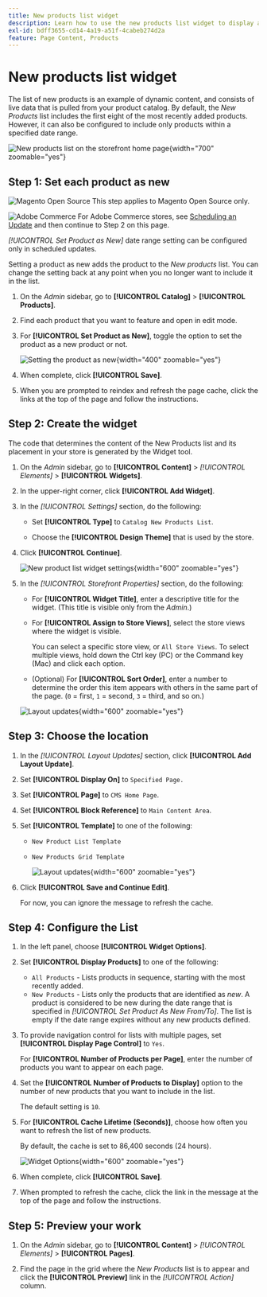 ```yaml
---
title: New products list widget
description: Learn how to use the new products list widget to display a list of the most recently added products.
exl-id: bdff3655-cd14-4a19-a51f-4cabeb274d2a
feature: Page Content, Products
---
```

# New products list widget

The list of new products is an example of dynamic content, and consists of live data that is pulled from your product catalog. By default, the _New Products_ list includes the first eight of the most recently added products. However, it can also be configured to include only products within a specified date range.

![New products list on the storefront home page](./assets/storefront-home-page-new-products.png){width="700" zoomable="yes"}

## Step 1: Set each product as new

![Magento Open Source](../assets/open-source.svg) This step applies to Magento Open Source only.

![Adobe Commerce](../assets/adobe-logo.svg) For Adobe Commerce stores, see [Scheduling an Update](content-staging-scheduled-update.md) and then continue to Step 2 on this page.

_[!UICONTROL Set Product as New]_ date range setting can be configured only in scheduled updates.

Setting a product as new adds the product to the _New products_ list. You can change the setting back at any point when you no longer want to include it in the list.

1. On the _Admin_ sidebar, go to **[!UICONTROL Catalog]** > **[!UICONTROL Products]**.

1. Find each product that you want to feature and open in edit mode.

1. For **[!UICONTROL Set Product as New]**, toggle the option to set the product as a new product or not.

   ![Setting the product as new](./assets/product-set-as-new.png){width="400" zoomable="yes"}

1. When complete, click **[!UICONTROL Save]**.

1. When you are prompted to reindex and refresh the page cache, click the links at the top of the page and follow the instructions.

## Step 2: Create the widget

The code that determines the content of the New Products list and its placement in your store is generated by the Widget tool.

1. On the _Admin_ sidebar, go to **[!UICONTROL Content]** > _[!UICONTROL Elements]_ > **[!UICONTROL Widgets]**.

1. In the upper-right corner, click **[!UICONTROL Add Widget]**.

1. In the _[!UICONTROL Settings]_ section, do the following:

   - Set **[!UICONTROL Type]** to `Catalog New Products List`.

   - Choose the **[!UICONTROL Design Theme]** that is used by the store.

1. Click **[!UICONTROL Continue]**.

   ![New product list widget settings](./assets/widget-settings.png){width="600" zoomable="yes"}

1. In the _[!UICONTROL Storefront Properties]_ section, do the following:

   - For **[!UICONTROL Widget Title]**, enter a descriptive title for the widget. (This title is visible only from the _Admin_.)

   - For **[!UICONTROL Assign to Store Views]**, select the store views where the widget is visible.

      You can select a specific store view, or `All Store Views`. To select multiple views, hold down the Ctrl key (PC) or the Command key (Mac) and click each option.

   - (Optional) For **[!UICONTROL Sort Order]**, enter a number to determine the order this item appears with others in the same part of the page. (`0` = first, `1` = second, `3` = third, and so on.)

   ![Layout updates](./assets/widget-layout-update-home-page.png){width="600" zoomable="yes"}

## Step 3: Choose the location

1. In the _[!UICONTROL Layout Updates]_ section, click **[!UICONTROL Add Layout Update]**.

1. Set **[!UICONTROL Display On]** to `Specified Page.`

1. Set **[!UICONTROL Page]** to `CMS Home Page`.

1. Set **[!UICONTROL Block Reference]** to `Main Content Area`.

1. Set **[!UICONTROL Template]** to one of the following:

   - `New Product List Template`
   - `New Products Grid Template`

      ![Layout updates](./assets/widget-layout-update-new-products-list.png){width="600" zoomable="yes"}

1. Click **[!UICONTROL Save and Continue Edit]**.

   For now, you can ignore the message to refresh the cache.

## Step 4: Configure the List

1. In the left panel, choose **[!UICONTROL Widget Options]**.

1. Set **[!UICONTROL Display Products]** to one of the following:

   - `All Products` - Lists products in sequence, starting with the most recently added.
   - `New Products` - Lists only the products that are identified as _new_. A product is considered to be new during the date range that is specified in _[!UICONTROL Set Product As New From/To]_. The list is empty if the date range expires without any new products defined. 

1. To provide navigation control for lists with multiple pages, set **[!UICONTROL Display Page Control]** to `Yes`.

   For **[!UICONTROL Number of Products per Page]**, enter the number of products you want to appear on each page.

1. Set the **[!UICONTROL Number of Products to Display]** option to the number of new products that you want to include in the list.

   The default setting is `10`.

1. For **[!UICONTROL Cache Lifetime (Seconds)]**, choose how often you want to refresh the list of new products.

   By default, the cache is set to 86,400 seconds (24 hours).

      ![Widget Options](./assets/widget-options-new-product-list.png){width="600" zoomable="yes"}

1. When complete, click **[!UICONTROL Save]**.

1. When prompted to refresh the cache, click the link in the message at the top of the page and follow the instructions.

## Step 5: Preview your work

1. On the _Admin_ sidebar, go to **[!UICONTROL Content]** > _[!UICONTROL Elements]_ > **[!UICONTROL Pages]**.

1. Find the page in the grid where the _New Products_ list is to appear and click the **[!UICONTROL Preview]** link in the _[!UICONTROL Action]_ column.
